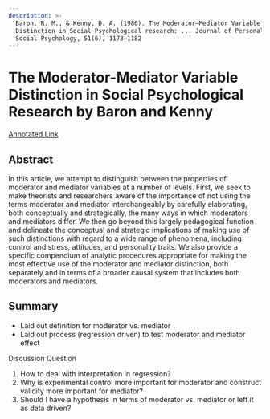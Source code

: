 ```yaml
---
description: >-
  Baron, R. M., & Kenny, D. A. (1986). The Moderator–Mediator Variable
  Distinction in Social Psychological research: ... Journal of Personality and
  Social Psychology, 51(6), 1173–1182
---
```


# The Moderator-Mediator Variable Distinction in Social Psychological Research by Baron and Kenny

[Annotated Link](https://drive.google.com/file/d/1t2wJ-XCpyjv2\_5QbPW5oPcMp-iZ-w-yc/view?usp=sharing)&#x20;

## Abstract

In this article, we attempt to distinguish between the properties of moderator and mediator variables at a number of levels. First, we seek to make theorists and researchers aware of the importance of not using the terms moderator and mediator interchangeably by carefully elaborating, both conceptually and strategically, the many ways in which moderators and mediators differ. We then go beyond this largely pedagogical function and delineate the conceptual and strategic implications of making use of such distinctions with regard to a wide range of phenomena, including control and stress, attitudes, and personality traits. We also provide a specific compendium of analytic procedures appropriate for making the most effective use of the moderator and mediator distinction, both separately and in terms of a broader causal system that includes both moderators and mediators.

## Summary

* Laid out definition for moderator vs. mediator
* Laid out process (regression driven) to test moderator and mediator effect&#x20;

Discussion Question

1. How to deal with interpretation in regression?&#x20;
2. Why is experimental control more important for moderator and construct validity more important for mediator?&#x20;
3. Should I have a hypothesis in terms of moderator vs. mediator or left it as data driven?&#x20;

